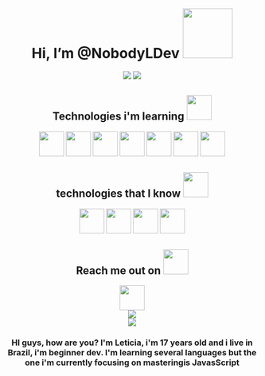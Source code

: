 
<div align="center">
 <h1>Hi, I’m @NobodyLDev <img src="https://media.giphy.com/media/v1.Y2lkPTc5MGI3NjExbzdpN3R3MXBnZDUzYjNtc3ZuMmRzNDNhZXh4bDRlYnAwb3hvOTc3YyZlcD12MV9pbnRlcm5hbF9naWZfYnlfaWQmY3Q9cw/DO6vlf5OlWLOX2S3b8/source.gif" width="100"></h1>

<img src="https://media.giphy.com/media/v1.Y2lkPTc5MGI3NjExaHcxaWRoYzd4MGhxZGs4NGVhNGJydWpwMmRha3hwcmhnNWNsZm0xMSZlcD12MV9pbnRlcm5hbF9naWZfYnlfaWQmY3Q9Zw/13HBDT4QSTpveU/giphy.gif" />




<img src="https://user-images.githubusercontent.com/74038190/212284115-f47cd8ff-2ffb-4b04-b5bf-4d1c14c0247f.gif" />
<!---
NobodyLDev/NobodyLDev is a ✨ special ✨ repository because its `README.md` (this file) appears on your GitHub profile.
You can click the Preview link to take a look at your changes.
--->

<h2 align="center">Technologies i'm learning <img src="https://github.com/ritik307/ritik307/blob/main/images/laptop.gif" width="50"></h2>

<div align="center" display="flex">
<img src="https://user-images.githubusercontent.com/25181517/183568594-85e280a7-0d7e-4d1a-9028-c8c2209e073c.png" width="50"/>
<img src="https://user-images.githubusercontent.com/25181517/183897015-94a058a6-b86e-4e42-a37f-bf92061753e5.png" width="50"/>
<img src="https://user-images.githubusercontent.com/25181517/192108372-f71d70ac-7ae6-4c0d-8395-51d8870c2ef0.png" width="50"/>
<img src="https://user-images.githubusercontent.com/25181517/192108374-8da61ba1-99ec-41d7-80b8-fb2f7c0a4948.png" width="50"/>
<img src="https://user-images.githubusercontent.com/25181517/183896132-54262f2e-6d98-41e3-8888-e40ab5a17326.png" width="50"/>
<img src="https://user-images.githubusercontent.com/25181517/183896128-ec99105a-ec1a-4d85-b08b-1aa1620b2046.png" width="50"/>
<img src="https://user-images.githubusercontent.com/25181517/189715289-df3ee512-6eca-463f-a0f4-c10d94a06b2f.png" width="50"/>
</div>

<h2 align="center">technologies that I know <img src="https://github.com/ritik307/ritik307/blob/main/images/laptop.gif" width="50"></h2>
<img src="https://user-images.githubusercontent.com/25181517/192158954-f88b5814-d510-4564-b285-dff7d6400dad.png" width="50"/>
<img src="https://user-images.githubusercontent.com/25181517/183898674-75a4a1b1-f960-4ea9-abcb-637170a00a75.png" width="50"/>
<img src="https://user-images.githubusercontent.com/25181517/117447155-6a868a00-af3d-11eb-9cfe-245df15c9f3f.png" width="50"/ >
<img src="https://user-images.githubusercontent.com/25181517/192108891-d86b6220-e232-423a-bf5f-90903e6887c3.png" width="50"/> 

<p align="center">
<h2 align="center">Reach me out on <img src="https://media0.giphy.com/media/jqNPzdTTxQfOgOqpO4/source.gif" width="50"></h2>
<div align="center" display="flex">

<!-- <img src="https://img.shields.io/badge/-ritik-purple?style=flat-square&logo=instagram&logoColor=white&link=https://www.instagram.com/pinkdogg307/"/> -->


<img src="https://user-images.githubusercontent.com/74038190/235294015-47144047-25ab-417c-af1b-6746820a20ff.gif" width="50"/><br>
<a href="mailto: leticiaschiffel11@gmail.com">
<img src="https://img.shields.io/badge/-NobodyDev-c14438?style=flat-square&logo=Gmail&logoColor=white&link=mailto: leticiaschiffel11@gmail.com"/>
</a>
<br>
<a href="https://discord.gg/kh5qGNQP">
<img src="https://user-images.githubusercontent.com/74038190/212284158-e840e285-664b-44d7-b79b-e264b5e54825.gif" />
</a>
<br>

<h3>
HI guys, how are you? I'm Leticia, i'm 17 years old and i live in Brazil, i'm beginner dev. 
I'm learning several languages but the one i'm currently focusing on masteringis JavasScript
</h3>
</div>
